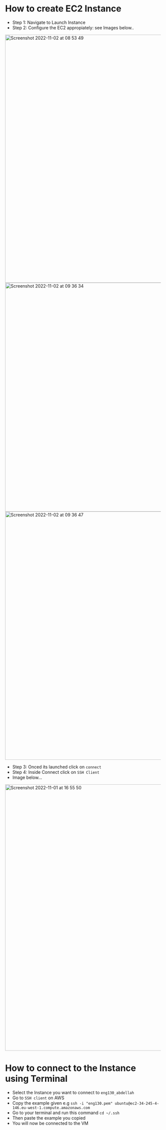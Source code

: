 # How to create EC2 Instance 

- Step 1: Navigate to Launch Instance 
- Step 2: Configure the EC2 appropiately: see Images below..

<img width="799" alt="Screenshot 2022-11-02 at 08 53 49" src="https://user-images.githubusercontent.com/115224560/199455924-ba50cd0d-c450-417e-a478-c987cd30d084.png">
<img width="737" alt="Screenshot 2022-11-02 at 09 36 34" src="https://user-images.githubusercontent.com/115224560/199455958-87950c08-ef17-4f2b-9451-c48f429ac066.png">
<img width="800" alt="Screenshot 2022-11-02 at 09 36 47" src="https://user-images.githubusercontent.com/115224560/199455988-dead2ddf-c839-4e68-83a9-5a08a3131154.png">


- Step 3: Onced its launched click on `connect`
- Step 4: Inside Connect click on `SSH Client`
- Image below...
  
<img width="858" alt="Screenshot 2022-11-01 at 16 55 50" src="https://user-images.githubusercontent.com/115224560/199300581-53c21b67-ae5e-4ffa-81a5-38af487092d0.png">



# How to connect to the Instance using Terminal

- Select the Instance you want to connect to `eng130_abdellah`
- Go to `SSH client` on AWS 
- Copy the example given e.g `ssh -i "eng130.pem" ubuntu@ec2-34-245-4-146.eu-west-1.compute.amazonaws.com` 
- Go to your terminal and run this command `cd ~/.ssh`
- Then paste the example you copied
- You will now be connected to the VM
  

